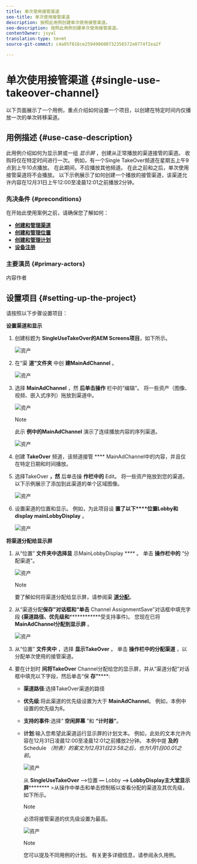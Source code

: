 ```yaml
---
title: 单次使用接管渠道
seo-title: 单次使用接管渠道
description: 按照此用例创建单次使用接管渠道。
seo-description: 按照此用例创建单次使用接管渠道。
contentOwner: jsyal
translation-type: tm+mt
source-git-commit: c4a05f816ce259490600732356572e0774f2ea2f

---
```



# 单次使用接管渠道 {#single-use-takeover-channel}

以下页面展示了一个用例，重点介绍如何设置一个项目，以创建在特定时间内仅播放一次的单次转移渠道。


## 用例描述 {#use-case-description}

此用例介绍如何为显示屏或一组 *显示屏* ，创建从正常播放的渠道接管的渠道。 收购将仅在特定时间进行一次。
例如，有一个Single TakeOver频道在星期五上午9点到上午10点播放。 在此期间，不应播放其他频道。 在此之前和之后，单次使用接管渠道将不会播放。 以下示例展示了如何创建一个播放的接管渠道，该渠道允许内容在12月31日上午12:00至凌晨12:01之前播放2分钟。

### 先决条件 {#preconditions}

在开始此使用案例之前，请确保您了解如何：

* **[创建和管理渠道](managing-channels.md)**
* **[创建和管理位置](managing-locations.md)**
* **[创建和管理计划](managing-schedules.md)**
* **[设备注册](device-registration.md)**

### 主要演员 {#primary-actors}

内容作者

## 设置项目 {#setting-up-the-project}

请按照以下步骤设置项目：

**设置渠道和显示**

1. 创建标题为 **SingleUseTakeOver的AEM Screens项目**，如下所示。

   ![资产](assets/single-takeover1.png)

1. 在“渠 **道”文件夹** 中创 **建MainAdChannel** 。

   ![资产](assets/single-takeover2.png)

1. 选择 **MainAdChannel** ，然 **后单击操作** 栏中的“编辑”。 将一些资产（图像、视频、嵌入式序列）拖放到渠道中。

   ![资产](assets/single-takeover2.png)


   >[!NOTE]
   >此示 **例中的MainAdChannel** 演示了连续播放内容的序列渠道。

   ![资产](assets/single-takeover3.png)

1. 创建 **TakeOver** 频道，该频道接管 **** MainAdChannel中的内容，并且仅在特定日期和时间播放。

1. 选择TakeOver **，然** 后单击操 **作栏中的** Edit。 将一些资产拖放到您的渠道。 以下示例展示了添加到此渠道的单个区域图像。

   ![资产](assets/single-takeover4.png)

1. 设置渠道的位置和显示。 例如，为此项目设 **置了以下****位置Lobby和display mainLobbyDisplay** 。

   ![资产](assets/single-takeover5.png)

**将渠道分配给显示屏**

1. 从“位置” **文件夹中选择显** 示MainLobbyDisplay **** 。 单击 **操作栏中的** “分配渠道”。

   ![资产](assets/single-takeover6.png)

   >[!NOTE]
   >要了解如何将渠道分配给显示屏，请参阅渠 **[道分配](channel-assignment.md)**。

1. 从“渠道分配&#x200B;**保存”对话框和“单击** Channel AssignmentSave”对话框中填充字段 **(渠道路径、优先级和**************&#x200B;受支持事件)。 您现在已将 **MainAdChannel分配到显示屏** 。

   ![资产](assets/single-takeover7.png)

1. 从“位置” **文件夹中** ，选择 **显示TakeOver** 。 单击 **操作栏中的分配渠道** ，以分配单次使用的接管渠道。

1. 要在计划时 **间将TakeOver** Channel分配给您的显示屏，并从“渠道分配”对话框中填充以下字段，然后单击“保 **存”******:

   * **渠道路径**:选择TakeOver渠道的路径
   * **优先级**:将此渠道的优先级设置为大于 **MainAdChannel**。 例如，本例中设置的优先级为8。
   * **支持的事件**:选择“ **空闲屏幕** ”和 **“计时器”**。
   * **计划**:输入您希望此渠道运行显示屏的计划文本。 例如，此处的文本允许内容在12月31日凌晨12:00至凌晨12:01之前播放2分钟。
本例中提 **及的** Schedule *（附表）的案文为12月31日23:58之后，也为1月1日00.01之前*。

      ![资产](assets/single-takeover8.png)

      从 **SingleUseTakeOver** —>位置 **—** Lobby **—> LobbyDisplay主大堂显示屏********** >从操作中单击和单击控制板以查看分配的渠道及其优先级，如下所示。

      >[!NOTE]
      >必须将接管渠道的优先级设置为最高。

      ![资产](assets/single-takeover9.png)

      >[!NOTE]
      >您可以提及不同用例的计划。 有关更多详细信息，请参阅永久用例。